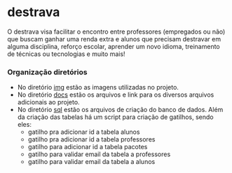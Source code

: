 # destrava
O destrava visa facilitar o encontro entre professores (empregados ou não) que buscam ganhar uma renda extra e alunos que precisam destravar em alguma disciplina,  reforço escolar, aprender um novo idioma, treinamento de técnicas ou tecnologias e muito mais!

### Organização diretórios

- No diretório [img](https://github.com/Adrielson/destrava/tree/main/img) estão as imagens utilizadas no projeto.
- No diretório [docs](https://github.com/Adrielson/destrava/tree/main/docs) estão os arquivos e link para os diversos arquivos adicionais ao projeto.
- No diretório [sql](https://github.com/Adrielson/destrava/tree/main/sql) estão os arquivos de criação do banco de dados. 
  Além da criação das tabelas há um script para criação de gatilhos, sendo eles:
    - gatilho pra adicionar id a tabela alunos
    - gatilho pra adicionar id a tabela professores
    - gatilho para adicionar id a tabela pacotes
    - gatilho para validar email da tabela a professores
    - gatilho para validar email da tabela a alunos
     

